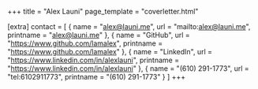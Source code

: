 +++
title = "Alex Launi"
page_template = "coverletter.html"

[extra]
contact = [
    { name = "alex@launi.me", url = "mailto:alex@launi.me", printname = "alex@launi.me" },
    { name = "GitHub", url = "https://www.github.com/lamalex", printname = "https://www.github.com/lamalex" },
    { name = "LinkedIn", url = "https://www.linkedin.com/in/alexlauni", printname = "https://www.linkedin.com/in/alexlauni" },
    { name = "(610) 291-1773", url = "tel:6102911773", printname = "(610) 291-1773" }
]
+++
